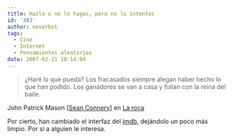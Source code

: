 ```yaml
---
title: Hazlo o no lo hagas, pero no lo intentes
id: '381'
author: neverbot
tags:
  - Cine
  - Internet
  - Pensamientos aleatorios
date: 2007-02-21 18:14:04
---
```


> ¿Haré lo que pueda? Los fracasados siempre alegan haber hecho lo que han podido. Los ganadores se van a casa y follan con la reina del baile.

John Patrick Mason \[[Sean Connery](http://www.imdb.com/name/nm0000125/)\] en [La roca](http://www.imdb.com/title/tt0117500/)

Por cierto, han cambiado el interfaz del [imdb](http://www.imdb.com/), dejándolo un poco más limpio. Por si a alguien le interesa.